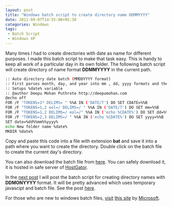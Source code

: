 ```yaml
---
layout: post
title: "Windows batch script to create directory name DDMMYYYY"
date: 2011-09-07T14:55:00+05:30
categories: Windows
tags:
 - Batch Script
 - Windows XP
---
```


Many times I had to create directories with date as name for different purposes.
I made this batch script to make that task easy. This is handy to keep all work
of a particular day in its own folder. The following batch script will create
directory of name format <b>DDMMYYYY</b>&nbsp;in the current path.

``` sh
:: Auto directory date batch (MMDDYYYY format)
:: First parses month, day, and year into mm , dd, yyyy formats and then combines to be DDMMYYYY
:: Setups %date% variable
:: @author Deepu Mohan Puthrote http://deepumohan.com
@echo off
FOR /F "TOKENS=1* DELIMS= " %%A IN ('DATE/T') DO SET CDATE=%%B
FOR /F "TOKENS=1,2 eol=/ DELIMS=/ " %%A IN ('DATE/T') DO SET mm=%%B
FOR /F "TOKENS=1,2 DELIMS=/ eol=/" %%A IN ('echo %CDATE%') DO SET dd=%%B
FOR /F "TOKENS=2,3 DELIMS=/ " %%A IN ('echo %CDATE%') DO SET yyyy=%%B
SET date=%dd%%mm%%yyyy%
echo New folder name %date%
MKDIR %date%
```

Copy and paste this code into a file with extension <b>bat</b>&nbsp;and save it
into a path where you want to create the directory. Double click on the batch
file to create the current day's directory.

You can also download the batch file from <a
href="http://files.deepumohan.com/winbatch/DDMMYYYY.bat" onClick="javascript:
_gaq.push(['_trackPageview', '/downloads/DDMMYYYY']);"> here</a>. You can safely
download it, it is hosted in safe server of&nbsp;<a
href="http://secure.hostgator.com/~affiliat/cgi-bin/affiliates/clickthru.cgi?id=deepumohanp">HostGator</a>.

In the [next post][next-post] I will post the batch script for creating
directory names with <b>DDMONYYYY</b> format. It will be pretty advanced which
uses temporary javascipt and batch file. See the post [here][next-post].

For those who are new to windows batch files, [visit][ms-resource] [this
site][ms-resource] by [Microsoft][ms-resource].

[next-post]:/windows-batch-script-to-create-directory-auto-file-name-ddmonyyyy-with-the-help-of-javascript/
[ms-resource]:http://www.microsoft.com/resources/documentation/windows/xp/all/proddocs/en-us/batch.mspx?mfr=true
